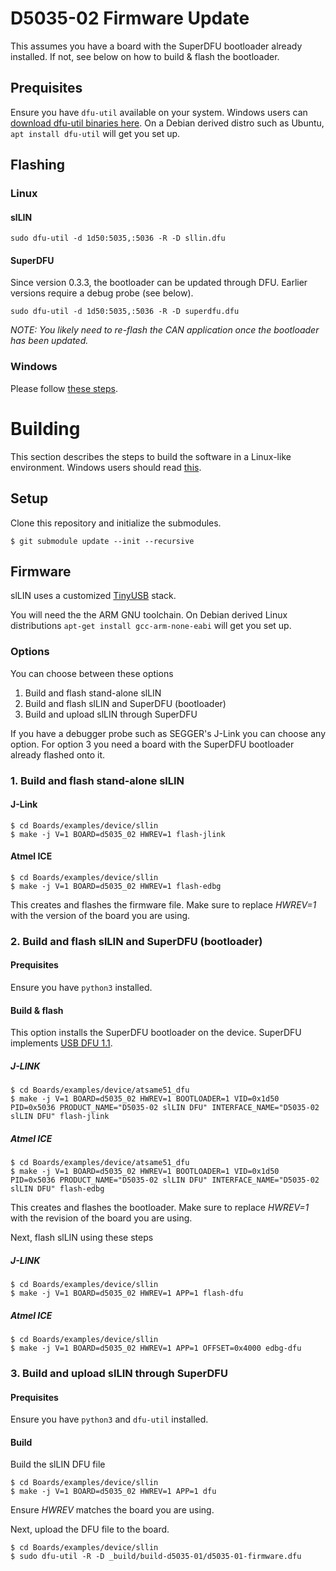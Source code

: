 
# D5035-02 Firmware Update

This assumes you have a board with the SuperDFU bootloader already installed. If not, see below on how to build & flash the bootloader.

## Prequisites

Ensure you have `dfu-util` available on your system. Windows users can [download dfu-util binaries here](http://dfu-util.sourceforge.net/releases/). On a Debian derived distro such as Ubuntu, `apt install dfu-util` will get you set up.

## Flashing

### Linux

#### slLIN
```
sudo dfu-util -d 1d50:5035,:5036 -R -D sllin.dfu
```

#### SuperDFU

Since version 0.3.3, the bootloader can be updated through DFU. Earlier versions require a debug probe (see below).

```
sudo dfu-util -d 1d50:5035,:5036 -R -D superdfu.dfu
```

_NOTE: You likely need to re-flash the CAN application once the bootloader has been updated._

### Windows

Please follow [these steps](../Windows/README.D5035-02.firmware.flashing.md).

# Building

This section describes the steps to build the software in a Linux-like environment. Windows users should read [this](../Windows/README.D5035-02.firmware.building.md).

## Setup

Clone this repository and initialize the submodules.

```
$ git submodule update --init --recursive
```


## Firmware

slLIN uses a customized [TinyUSB](https://github.com/hathach/tinyusb) stack.

You will need the the ARM GNU toolchain.
On Debian derived Linux distributions `apt-get install gcc-arm-none-eabi` will get you set up.

### Options

You can choose between these options

1. Build and flash stand-alone slLIN
2. Build and flash slLIN and SuperDFU (bootloader)
3. Build and upload slLIN through SuperDFU

If you have a debugger probe such as SEGGER's J-Link you can choose any option. For option 3 you need a board with the SuperDFU bootloader already flashed onto it.

### 1. Build and flash stand-alone slLIN

#### J-Link
```
$ cd Boards/examples/device/sllin
$ make -j V=1 BOARD=d5035_02 HWREV=1 flash-jlink
```

#### Atmel ICE
```
$ cd Boards/examples/device/sllin
$ make -j V=1 BOARD=d5035_02 HWREV=1 flash-edbg
```



This creates and flashes the firmware file. Make sure to replace _HWREV=1_ with the version of the board you are using.

### 2. Build and flash slLIN and SuperDFU (bootloader)

#### Prequisites

Ensure you have `python3` installed.

#### Build & flash

This option installs the SuperDFU  bootloader on the device. SuperDFU implements [USB DFU 1.1](https://usb.org/sites/default/files/DFU_1.1.pdf).

##### J-LINK

```
$ cd Boards/examples/device/atsame51_dfu
$ make -j V=1 BOARD=d5035_02 HWREV=1 BOOTLOADER=1 VID=0x1d50 PID=0x5036 PRODUCT_NAME="D5035-02 slLIN DFU" INTERFACE_NAME="D5035-02 slLIN DFU" flash-jlink
```

##### Atmel ICE

```
$ cd Boards/examples/device/atsame51_dfu
$ make -j V=1 BOARD=d5035_02 HWREV=1 BOOTLOADER=1 VID=0x1d50 PID=0x5036 PRODUCT_NAME="D5035-02 slLIN DFU" INTERFACE_NAME="D5035-02 slLIN DFU" flash-edbg
```

This creates and flashes the bootloader. Make sure to replace _HWREV=1_ with the revision of the board you are using.

Next, flash slLIN using these steps

##### J-LINK

```
$ cd Boards/examples/device/sllin
$ make -j V=1 BOARD=d5035_02 HWREV=1 APP=1 flash-dfu
```


##### Atmel ICE

```
$ cd Boards/examples/device/sllin
$ make -j V=1 BOARD=d5035_02 HWREV=1 APP=1 OFFSET=0x4000 edbg-dfu
```
### 3. Build and upload slLIN through SuperDFU

#### Prequisites

Ensure you have `python3` and `dfu-util` installed.

#### Build

Build the slLIN DFU file

```
$ cd Boards/examples/device/sllin
$ make -j V=1 BOARD=d5035_02 HWREV=1 APP=1 dfu
```

Ensure _HWREV_ matches the board you are using.

Next, upload the DFU file to the board.
```
$ cd Boards/examples/device/sllin
$ sudo dfu-util -R -D _build/build-d5035-01/d5035-01-firmware.dfu
```